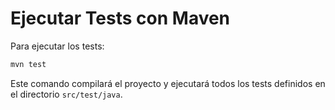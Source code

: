 # Ejecutar Tests con Maven

Para ejecutar los tests:

```bash
mvn test
```

Este comando compilará el proyecto y ejecutará todos los tests definidos en el directorio `src/test/java`.
